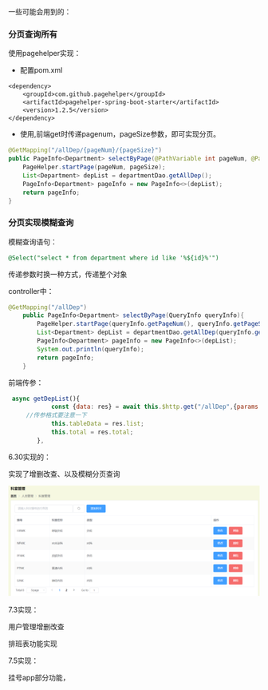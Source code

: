 一些可能会用到的：

### 分页查询所有

使用pagehelper实现：

* 配置pom.xml

```
<dependency>
    <groupId>com.github.pagehelper</groupId>
    <artifactId>pagehelper-spring-boot-starter</artifactId>
    <version>1.2.5</version>
</dependency>
```

* 使用,前端get时传递pagenum，pageSize参数，即可实现分页。

```java
@GetMapping("/allDep/{pageNum}/{pageSize}")
public PageInfo<Department> selectByPage(@PathVariable int pageNum, @PathVariable int pageSize){
    PageHelper.startPage(pageNum, pageSize);
    List<Department> depList = departmentDao.getAllDep();
    PageInfo<Department> pageInfo = new PageInfo<>(depList);
    return pageInfo;
}
```

### 分页实现模糊查询

模糊查询语句：

```sql
@Select("select * from department where id like '%${id}%'")
```

传递参数时换一种方式，传递整个对象

controller中：

```java
@GetMapping("/allDep")
    public PageInfo<Department> selectByPage(QueryInfo queryInfo){
        PageHelper.startPage(queryInfo.getPageNum(), queryInfo.getPageSize());
        List<Department> depList = departmentDao.getAllDep(queryInfo.getQuery());
        PageInfo<Department> pageInfo = new PageInfo<>(depList);
        System.out.println(queryInfo);
        return pageInfo;
    }
```

前端传参：

```javascript
 async getDepList(){
            const {data: res} = await this.$http.get("/allDep",{params:this.queryInfo});
     //传参格式要注意一下
            this.tableData = res.list;
            this.total = res.total;
        },
```

6.30实现的：

实现了增删改查、以及模糊分页查询

![image-20210630173029731](readme.assets/image-20210630173029731.png)

7.3实现：

用户管理增删改查

排班表功能实现

7.5实现：

挂号app部分功能，
